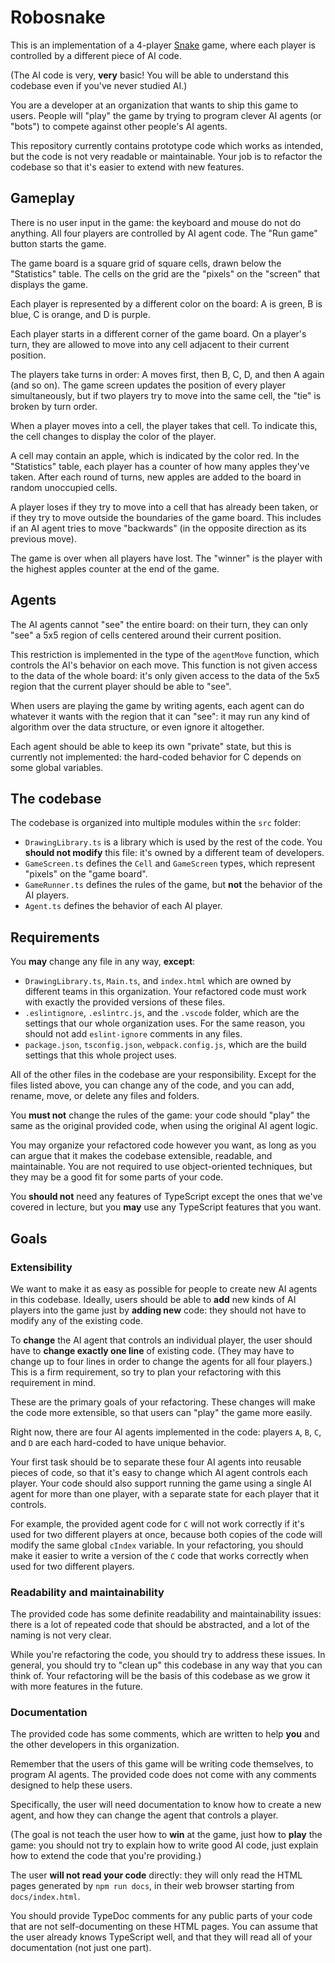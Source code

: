 # Robosnake

This is an implementation of a 4-player [Snake](https://en.wikipedia.org/wiki/Snake_(video_game_genre)) game, where each player is controlled by a different piece of AI code.

(The AI code is very, **very** basic! You will be able to understand this codebase even if you've never studied AI.)

You are a developer at an organization that wants to ship this game to users. People will "play" the game by trying to program clever AI agents (or "bots") to compete against other people's AI agents.

This repository currently contains prototype code which works as intended, but the code is not very readable or maintainable. Your job is to refactor the codebase so that it's easier to extend with new features.


## Gameplay

There is no user input in the game: the keyboard and mouse do not do anything. All four players are controlled by AI agent code. The "Run game" button starts the game.

The game board is a square grid of square cells, drawn below the "Statistics" table. The cells on the grid are the "pixels" on the "screen" that displays the game.

Each player is represented by a different color on the board: A is green, B is blue, C is orange, and D is purple.

Each player starts in a different corner of the game board. On a player's turn, they are allowed to move into any cell adjacent to their current position.

The players take turns in order: A moves first, then B, C, D, and then A again (and so on). The game screen updates the position of every player simultaneously, but if two players try to move into the same cell, the "tie" is broken by turn order.

When a player moves into a cell, the player takes that cell. To indicate this, the cell changes to display the color of the player.

A cell may contain an apple, which is indicated by the color red. In the "Statistics" table, each player has a counter of how many apples they've taken. After each round of turns, new apples are added to the board in random unoccupied cells.

A player loses if they try to move into a cell that has already been taken, or if they try to move outside the boundaries of the game board. This includes if an AI agent tries to move "backwards" (in the opposite direction as its previous move).

The game is over when all players have lost. The "winner" is the player with the highest apples counter at the end of the game.


## Agents

The AI agents cannot "see" the entire board: on their turn, they can only "see" a 5x5 region of cells centered around their current position.

This restriction is implemented in the type of the `agentMove` function, which controls the AI's behavior on each move. This function is not given access to the data of the whole board: it's only given access to the data of the 5x5 region that the current player should be able to "see".

When users are playing the game by writing agents, each agent can do whatever it wants with the region that it can "see": it may run any kind of algorithm over the data structure, or even ignore it altogether.

Each agent should be able to keep its own "private" state, but this is currently not implemented: the hard-coded behavior for C depends on some global variables.


## The codebase

The codebase is organized into multiple modules within the `src` folder:
- `DrawingLibrary.ts` is a library which is used by the rest of the code. You **should not modify** this file: it's owned by a different team of developers.
- `GameScreen.ts` defines the `Cell` and `GameScreen` types, which represent "pixels" on the "game board".
- `GameRunner.ts` defines the rules of the game, but **not** the behavior of the AI players.
- `Agent.ts` defines the behavior of each AI player.


## Requirements

You **may** change any file in any way, **except**:
- `DrawingLibrary.ts`, `Main.ts`, and `index.html` which are owned by different teams in this organization. Your refactored code must work with exactly the provided versions of these files.
- `.eslintignore`, `.eslintrc.js`, and the `.vscode` folder, which are the settings that our whole organization uses. For the same reason, you should not add `eslint-ignore` comments in any files.
- `package.json`, `tsconfig.json`, `webpack.config.js`, which are the build settings that this whole project uses.

All of the other files in the codebase are your responsibility. Except for the files listed above, you can change any of the code, and you can add, rename, move, or delete any files and folders.

You **must not** change the rules of the game: your code should "play" the same as the original provided code, when using the original AI agent logic.

You may organize your refactored code however you want, as long as you can argue that it makes the codebase extensible, readable, and maintainable. You are not required to use object-oriented techniques, but they may be a good fit for some parts of your code.

You **should not** need any features of TypeScript except the ones that we've covered in lecture, but you **may** use any TypeScript features that you want.


## Goals

### Extensibility

We want to make it as easy as possible for people to create new AI agents in this codebase. Ideally, users should be able to **add** new kinds of AI players into the game just by **adding new** code: they should not have to modify any of the existing code.

To **change** the AI agent that controls an individual player, the user should have to **change exactly one line** of existing code. (They may have to change up to four lines in order to change the agents for all four players.) This is a firm requirement, so try to plan your refactoring with this requirement in mind.

These are the primary goals of your refactoring. These changes will make the code more extensible, so that users can "play" the game more easily.

Right now, there are four AI agents implemented in the code: players `A`, `B`, `C`, and `D` are each hard-coded to have unique behavior.

Your first task should be to separate these four AI agents into reusable pieces of code, so that it's easy to change which AI agent controls each player. Your code should also support running the game using a single AI agent for more than one player, with a separate state for each player that it controls.

For example, the provided agent code for `C` will not work correctly if it's used for two different players at once, because both copies of the code will modify the same global `cIndex` variable. In your refactoring, you should make it easier to write a version of the `C` code that works correctly when used for two different players.

### Readability and maintainability

The provided code has some definite readability and maintainability issues: there is a lot of repeated code that should be abstracted, and a lot of the naming is not very clear.

While you're refactoring the code, you should try to address these issues. In general, you should try to "clean up" this codebase in any way that you can think of. Your refactoring will be the basis of this codebase as we grow it with more features in the future.

### Documentation

The provided code has some comments, which are written to help **you** and the other developers in this organization.

Remember that the users of this game will be writing code themselves, to program AI agents. The provided code does not come with any comments designed to help these users.

Specifically, the user will need documentation to know how to create a new agent, and how they can change the agent that controls a player.

(The goal is not teach the user how to **win** at the game, just how to **play** the game: you should not try to explain how to write good AI code, just explain how to extend the code that you're providing.)

The user **will not read your code** directly: they will only read the HTML pages generated by `npm run docs`, in their web browser starting from `docs/index.html`.

You should provide TypeDoc comments for any public parts of your code that are not self-documenting on these HTML pages. You can assume that the user already knows TypeScript well, and that they will read all of your documentation (not just one part).